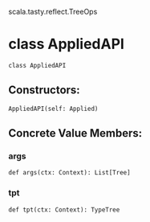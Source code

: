 scala.tasty.reflect.TreeOps
# class AppliedAPI

<pre><code class="language-scala" >class AppliedAPI</pre></code>
## Constructors:
<pre><code class="language-scala" >AppliedAPI(self: Applied)</pre></code>

## Concrete Value Members:
### args
<pre><code class="language-scala" >def args(ctx: Context): List[Tree]</pre></code>

### tpt
<pre><code class="language-scala" >def tpt(ctx: Context): TypeTree</pre></code>

